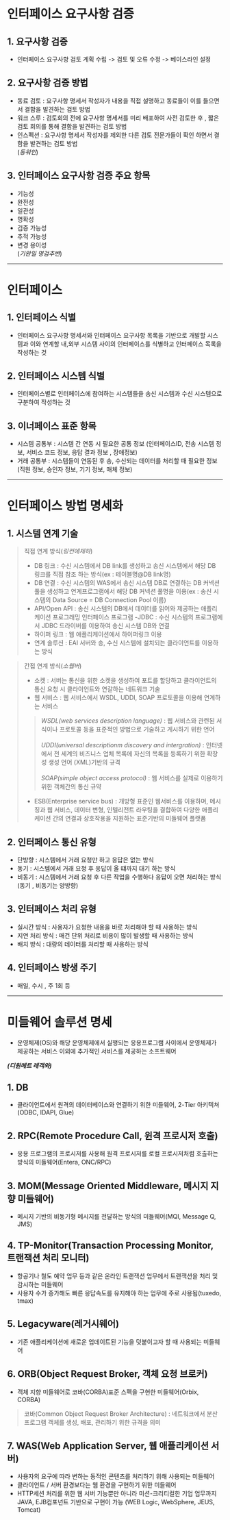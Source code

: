 # 인터페이스 요구사항 검증
## 1. 요구사항 검증
- 인터페이스 요구사항 검토 계획 수립 -> 검토 및 오류 수정 -> 베이스라인 설정
## 2. 요구사항 검증 방법
- 동료 검토 : 요구사항 명세서 작성자가 내용을 직접 설명하고 동료들이 이를 들으면서 결함을 발견하는 검토 방법
- 워크 스루 : 검토회의 전에 요구사항 명세서를 미리 배포하여 사전 검토한 후 , 짧은 검토 회의를 통해 결함을 발견하는 검토 방법
- 인스펙션 : 요구사항 명세서 작성자를 제외한 다른 검토 전문가들이 확인 하면서 결함을 발견하는 검토 방법
<br>(_동워인_)
## 3. 인터페이스 요구사항 검증 주요 항목
- 기능성
- 완전성
- 일관성
- 명확성
- 검증 가능성
- 추적 가능성
- 변경 용이성
<br>(_기완일 명검추변_)
---
# 인터페이스
## 1. 인터페이스 식별
- 인터페이스 요구사항 명세서와 인터페이스 요구사항 목록을 기반으로 개발할 시스템과 이와 연계할 내,외부 시스템 사이의 인터페이스를 식별하고 인터페이스 목록을 작성하는 것
## 2. 인터페이스 시스템 식별
- 인터페이스별로 인터페이스에 참여하는 시스템들을 송신 시스템과 수신 시스템으로 구분하여 작성하는 것
## 3. 이너페이스 표준 항목
- 시스템 공통부 : 시스템 간 연동 시 필요한 공통 정보
(인터페이스ID, 전송 시스템 정보, 서비스 코드 정보, 응답 결과 정보 , 장애정보)
- 거래 공통부 : 시스템들이 연동된 후 송, 수신되는 데이터를 처리할 때 필요한 정보
(직원 정보, 승인자 정보, 기기 정보, 매체 정보)
---
# 인터페이스 방법 명세화
## 1. 시스템 연계 기술
> 직접 연계 방식(_링컨에제하_)
> - DB 링크 : 수신 시스템에서 DB link를 생성하고 송신 시스템에서 해당 DB 링크를 직접 참조 하는 방식(ex : 테이블명@DB link명)
> - DB 연결 : 수신 시스템의 WAS에서 송신 시스템 DB로 연결하는 DB 커넥션 풀을 생성하고 연계프로그램에서 해당 DB 커넥션 풀명을 이용(ex : 송신 시스템의 Data Source = DB Connection Pool 이름)
> - API/Open API : 송신 시스템의 DB에서 데이터를 읽어와 제공하는 애플리케이션 프로그래밍 인터페이스 프로그램
> -JDBC : 수신 시스템의 프로그램에서 JDBC 드라이버를 이용하여 송신 시스템 DB와 연결
> - 하이퍼 링크 : 웹 애플리케이션에서 하이퍼링크 이용
> - 연계 솔루션 : EAI 서버와 송, 수신 시스템에 설치되는 클라이언트를 이용하는 방식

> 간접 연계 방식(_소웹버_)
> - 소켓 : 서버는 통신을 위한 소켓을 생성하여 포트를 할당하고 클라이언트의 통신 요청 시 클라이언트와 연갈하는 네트워크 기술
> - 웹 서비스 : 웹 서비스에서 WSDL, UDDI, SOAP 프로토콜을 이용해 연계하는 서비스
>> *WSDL(web services description language)* : 웹 서비스와 관련된 서식이나 프로토콜 등을 표준적인 방법으로 기술하고 게시하기 위한 언어<br><br>
>> *UDDI(universal descriptionm discovery and intergration)* : 인터넷에서 전 세계의 비즈니스 업체 목록에 자신의 목록을 등록하기 위한 확장성 생성 언어 (XML)기반의 규격<br><br>
>> *SOAP(simple object access protocol)* : 웹 서비스를 실제로 이용하기 위한 객체간의 통신 규약<br>
> - ESB(Enterprise service bus) : 개방형 표준인 웹서비스를 이용하며, 메시징과 웹 서비스, 데이터 변형, 인텔리전트 라우팅을 결합하여 다양한 애플리케이션 간의 연결과 상호작용을 지원하는 표준기반의 미들웨어 플랫폼

## 2. 인터페이스 통신 유형
- 단방향 : 시스템에서 거래 요청만 하고 응답은 없는 방식
- 동기 : 시스템에서 거래 요청 후 응답이 올 떄까지 대기 하는 방식
- 비동기 : 시스템에서 거래 요청 후 다른 작업을 수행하다 응답이 오면 처리하는 방식
<br>(동기 , 비동기는 양방향)
## 3. 인터페이스 처리 유형
- 실시간 방식 : 사용자가 요청한 내용을 바로 처리해야 할 때 사용하는 방식
- 지연 처리 방식 : 매건 단위 처리로 비용이 많이 발생할 때 사용하는 방식
- 배치 방식 : 대량의 데이터를 처리할 때 사용하는 방식

## 4. 인터페이스 방생 주기
- 매일, 수시 , 주 1회 등
---
# 미들웨어 솔루션 명세
- 운영체제(OS)와 해당 운영체제에서 실행되는 응용프로그램 사이에서 운영체제가 제공하는 서비스 이외에 추가적인 서비스를 제공하는 소프트웨어

*__(디원메트 레객와)__*
## 1. DB
- 클라이언트에서 원격의 데이터베이스와 연결하기 위한 미들웨어, 2-Tier 아키텍쳐
(ODBC, IDAPI, Glue)
## 2. RPC(Remote Procedure Call, 윈격 프로시저 호출)
- 응용 프로그램의 프로시저를 사용해 원격 프로시저를 로컬 프로시저처럼 호출하는 방식의 미들웨어(Entera, ONC/RPC)
## 3. MOM(Message Oriented Middleware, 메시지 지향 미들웨어)
- 메시지 기반의 비동기형 메시지를 전달하는 방식의 미들웨어(MQI, Message Q, JMS)
## 4. TP-Monitor(Transaction Processing Monitor, 트랜잭션 처리 모니터)
- 항공기나 철도 예약 업무 등과 같은 온라인 트랜잭션 업무에서 트랜잭션을 처리 및 감시하는 미들웨어
- 사용자 수가 증가해도 빠른 응답속도를 유지해야 하는 업무에 주로 사용됨(tuxedo, tmax)
## 5. Legacyware(레거시웨어)
- 기존 애플리케이션에 새로운 업데이트된 기능을 덧붙이고자 할 때 사용되는 미들웨어
## 6. ORB(Object Request Broker, 객체 요청 브로커)
- 객체 지향 미들웨어로 코바(CORBA)표준 스펙을 구현한 미들웨어(Orbix, CORBA)
> 코바(Common Object Request Broker Architecture) : 네트워크에서 분산 프로그램 객체를 생성, 배포, 관리하기 위한 규격을 의미

## 7. WAS(Web Application Server, 웹 애플리케이션 서버)
- 사용자의 요구에 따라 변하는 동적인 콘텐츠를 처리하기 위해 사용되는 미들웨어
- 클라이언트 / 서버 환경보다는 웹 환경을 구현하기 위한 미들웨어
- HTTP세션 처리를 위한 웹 서버 기능뿐만 아니라 미션-크리티컬한 기업 업무까지 JAVA, EJB컴포넌트 기반으로 구현이 가능
(WEB Logic, WebSphere, JEUS, Tomcat)
